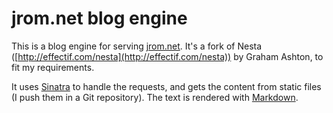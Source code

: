 # jrom.net blog engine

This is a blog engine for serving [jrom.net](http://jrom.net "jrom.net"). It's a fork of Nesta ([http://effectif.com/nesta](http://effectif.com/nesta)) by Graham Ashton, to fit my requirements.

It uses [Sinatra][1] to handle the requests, and gets the content from static files (I push them in a Git repository). The text is rendered with [Markdown][2].

[1]: http://sinatrarb.com
[2]: http://daringfireball.net/projects/markdown/
